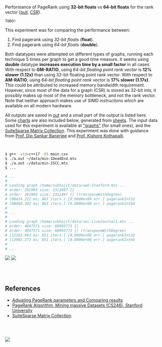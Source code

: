 Performance of PageRank using **32-bit floats** vs **64-bit floats** for the
rank vector ([pull], [CSR]).

`TODO!`

This experiment was for comparing the performance between:
1. Find pagerank using *32-bit floats* (**float**).
2. Find pagerank using *64-bit floats* (**double**).

Both datatypes were attempted on different types of graphs, running each
technique 5 times per graph to get a good time measure. It seems using
**double** datatype **increases execution time by a small factor** in all cases.
With respect to **GM-RATIO**, using *64-bit floating point rank vector* is **12%
slower** **(1.12x)** than using 32-bit floating point rank vector. With respect
to **AM-RATIO**, using *64-bit floating point rank vector* is **17% slower
(1.17x)**. This could be attributed to increased memory bandwidth requirement.
However, since most of the data for a graph (CSR) is stored as 32-bit ints, it
possibly makes up most of the memory bottleneck, and not the rank vector. Note
that neither approach makes use of *SIMD instructions* which are available on
all modern hardware.

All outputs are saved in [out](out/) and a small part of the output is listed
here. Some [charts] are also included below, generated from [sheets]. The input
data used for this experiment is available at ["graphs"] (for small ones), and
the [SuiteSparse Matrix Collection]. This experiment was done with guidance
from [Prof. Dip Sankar Banerjee] and [Prof. Kishore Kothapalli].

<br>

```bash
$ g++ -std=c++17 -O3 main.cxx
$ ./a.out ~/data/min-1DeadEnd.mtx
$ ./a.out ~/data/min-2SCC.mtx
$ ...

# ...
#
# Loading graph /home/subhajit/data/web-Stanford.mtx ...
# order: 281903 size: 2312497 {}
# order: 281903 size: 2312497 {} (transposeWithDegree)
# [00414.212 ms; 063 iters.] [0.0000e+00 err.] pagerankInt32
# [00468.302 ms; 063 iters.] [0.0000e+00 err.] pagerankInt64
#
# ...
#
# Loading graph /home/subhajit/data/soc-LiveJournal1.mtx ...
# order: 4847571 size: 68993773 {}
# order: 4847571 size: 68993773 {} (transposeWithDegree)
# [12163.961 ms; 051 iters.] [0.0000e+00 err.] pagerankInt32
# [13902.273 ms; 051 iters.] [0.0000e+00 err.] pagerankInt64
#
# ...
```

[![](https://i.imgur.com/DLrzXMA.png)][sheetp]
[![](https://i.imgur.com/zMVDfv5.png)][sheetp]

<br>
<br>


## References

- [Adjusting PageRank parameters and Comparing results](https://arxiv.org/abs/2108.02997)
- [PageRank Algorithm, Mining massive Datasets (CS246), Stanford University](https://www.youtube.com/watch?v=ke9g8hB0MEo)
- [SuiteSparse Matrix Collection]

<br>
<br>

[![](https://i.imgur.com/wmbbEzJ.jpg)](https://www.youtube.com/watch?v=rKv_l1RnSqs)

[Prof. Dip Sankar Banerjee]: https://sites.google.com/site/dipsankarban/
[Prof. Kishore Kothapalli]: https://www.iiit.ac.in/people/faculty/kkishore/
[SuiteSparse Matrix Collection]: https://sparse.tamu.edu
["graphs"]: https://github.com/puzzlef/graphs
[pull]: https://github.com/puzzlef/pagerank-push-vs-pull
[CSR]: https://github.com/puzzlef/pagerank-class-vs-csr
[charts]: https://photos.app.goo.gl/tPd6r5AqbrDbAKscA
[sheets]: https://docs.google.com/spreadsheets/d/11HIFInVml1sxBE86kQadxnVU7rlGBDjrxeFzJSMFmIM/edit?usp=sharing
[sheetp]: https://docs.google.com/spreadsheets/d/e/2PACX-1vQ-MHyi0AIIXVex8NUAJDfwChpxAa0khRF5Z_PDBGoVx8Kv_vt6kYwEc7iGaHRlyBF1dPOlqZMhOvBQ/pubhtml
